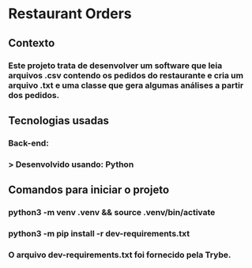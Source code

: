 # Restaurant Orders

## Contexto
### Este projeto trata de desenvolver um software que leia arquivos .csv contendo os pedidos do restaurante e cria um arquivo .txt e uma classe que gera algumas análises a partir dos pedidos.

## Tecnologias usadas

### Back-end:
### > Desenvolvido usando: Python

## Comandos para iniciar o projeto

### python3 -m venv .venv && source .venv/bin/activate

### python3 -m pip install -r dev-requirements.txt

### O arquivo dev-requirements.txt foi fornecido pela Trybe.
